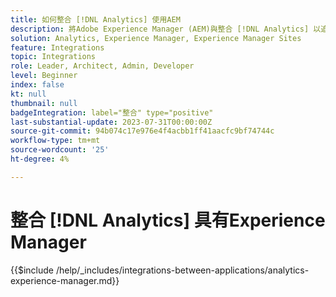 ```yaml
---
title: 如何整合 [!DNL Analytics] 使用AEM
description: 將Adobe Experience Manager (AEM)與整合 [!DNL Analytics] 以追蹤和分析您網站上的使用者行為。
solution: Analytics, Experience Manager, Experience Manager Sites
feature: Integrations
topic: Integrations
role: Leader, Architect, Admin, Developer
level: Beginner
index: false
kt: null
thumbnail: null
badgeIntegration: label="整合" type="positive"
last-substantial-update: 2023-07-31T00:00:00Z
source-git-commit: 94b074c17e976e4f4acbb1ff41aacfc9bf74744c
workflow-type: tm+mt
source-wordcount: '25'
ht-degree: 4%

---
```



# 整合 [!DNL Analytics] 具有Experience Manager

{{$include /help/_includes/integrations-between-applications/analytics-experience-manager.md}}
